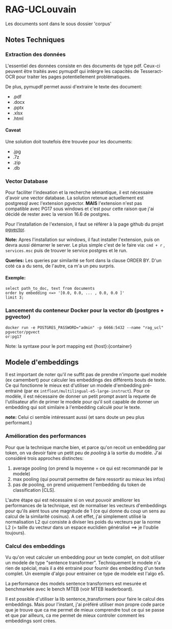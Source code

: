 # RAG-UCLouvain

Les documents sont dans le sous dossier 'corpus'

## Notes Techniques


### Extraction des données

L'essentiel des données consiste en des documents de type pdf. Ceux-ci peuvent 
être traités avec pymupdf qui intèrgre les capacités de Tesseract-OCR pour 
traiter les pages potentiellement problématiques.

De plus, pymupdf permet aussi d'extraire le texte des document:
* .pdf
* .docx
* .pptx
* .xlsx
* .html

#### Caveat
Une solution doit toutefois être trouvée pour les documents: 
* .jpg
* .7z
* .zip
* .db

### Vector Database

Pour faciliter l'indexation et la recherche sémantique, il est nécessaire d'avoir 
une vector database. La solution retenue actuellement est postgresql avec
l'extension pgvector. **MAIS** l'extension n'est pas compatible avec PG17 
sous windows et c'est pour cette raison que j'ai décidé de rester avec la version 
16.6 de postgres.

Pour l'installation de l'extension, il faut se référer à la page github du projet
[pgvector](https://github.com/pgvector/pgvector).

**Note:**
Apres l'installation sur windows, il faut installer l'extension, puis on devra aussi 
démarrer le server. Le plus simple c'est de le faire via: 
`cmd + r` , `services.msc` puis de trouver le service postgres et le run.


**Queries:**
Les queries par similarité se font dans la clause ORDER BY. D'un coté ca a du sens,
de l'autre, ca m'a un peu surpris.

#### Exemple: 
```
select path_to_doc, text from documents
order by embedding <=> '[0.0, 0.0, ... , 0.0, 0.0 ]'
limit 3;
```


### Lancement du conteneur Docker pour la vector db (postgres + pgvector)

```
docker run -e POSTGRES_PASSWORD="admin" -p 6666:5432 --name "rag_ucl" pgvector/pgvect
or:pg17
```

Note: la syntaxe pour le port mapping est {host}:{container}

## Modele d'embeddings

Il est important de noter qu'il ne suffit pas de prendre n'importe quel modele 
(ex camembert) pour calculer les embeddings des différents bouts de texte. Ce qui
fonctionne le mieux est d'utiliser un modele d'embedding pré-entrainé
(par ex `intfloat/multilingual-e5-large-instruct`). Pour ce modèle, il est 
nécessaire de donner un petit prompt avant la requete de l'utilisateur afin de primer
le modele pour qu'il soit capable de donner un embedding qui soit similaire
à l'embedding calculé pour le texte.

**note:** 
Celui ci semble intéressant aussi (et sans doute un peu plus performant.)

### Amélioration des performances

Pour que la technique marche bien, et parce qu'on recoit un embedding par token,
on va devoir faire un petit peu de *pooling* à la sortie du modèle. J'ai considéré
trois approches distinctes: 
1. average pooling (on prend la moyenne = ce qui est recommandé par le modele)
2. max pooling (qui pourrait permettre de faire ressortir au mieux les infos)
3. pas de pooling, on prend uniquement l'embedding du token de classification [CLS].

L'autre étape qui est nécessaire si on veut pouvoir améliorer les performances
de la technique, est de normaliser les vecteurs d'embeddings pour qu'ils aient
tous une magnitude de 1 (ce qui donne du coup un sens au calcul de la similarité
cosinus). A cet effet, j'ai simplement utilisé la normalisation L2 qui consiste
à diviser les poids du vecteurs par la norme L2 (= taille du vecteur dans un
espace euclidien généralisé ==> je l'oublie toujours).

### Calcul des embeddings

Vu qu'on veut calculer un embedding pour un texte complet, on doit utiliser un
modele de type "sentence transformer". Techniquement le modele n'a rien de 
spécial, mais il a été entrainé pour fournir des embedding d'un texte complet.
Un exemple d'algo pour entrainer ce type de modele est l'algo e5. 

La performance des models sentence transformers est mesurée et benchmarkée 
avec le bench MTEB (voir MTEB leaderboard).

Il est possible d'utiliser la lib sentence_transformers pour faire le calcul
des embeddings. Mais pour l'instant, j'ai préféré utiliser mon propre code
parce que je trouve que ca me permet de mieux comprendre tout ce qui se passe
et que par ailleurs, ca me permet de mieux controler comment les embeddings
sont crées.

